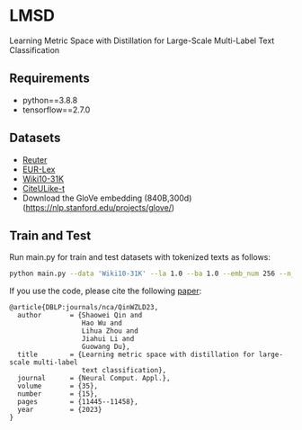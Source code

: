 # LMSD
Learning Metric Space with Distillation for Large-Scale Multi-Label Text Classification
## Requirements
* python==3.8.8
* tensorflow==2.7.0

## Datasets
* [Reuter](https://archive.ics.uci.edu/ml/datasets/Reuters-21578+Text+Categorization+Collection)
* [EUR-Lex](https://drive.google.com/open?id=1iPGbr5-z2LogtMFG1rwwekV_aTubvAb2)
* [Wiki10-31K](https://drive.google.com/open?id=1Tv4MHQzDWTUC9hRFihRhG8_jt1h0VhnR)
* [CiteULike-t](https://github.com/js05212/citeulike-t)
* Download the GloVe embedding (840B,300d)  (https://nlp.stanford.edu/projects/glove/)

## Train and Test
Run main.py for train and test datasets with tokenized texts as follows:
```bash
python main.py --data 'Wiki10-31K' --la 1.0 --ba 1.0 --emb_num 256 --n_negative 1000
```

If you use the code, please cite the following [paper](https://link.springer.com/article/10.1007/s00521-023-08308-3):

```
@article{DBLP:journals/nca/QinWZLD23,
  author       = {Shaowei Qin and
                  Hao Wu and
                  Lihua Zhou and
                  Jiahui Li and
                  Guowang Du},
  title        = {Learning metric space with distillation for large-scale multi-label
                  text classification},
  journal      = {Neural Comput. Appl.},
  volume       = {35},
  number       = {15},
  pages        = {11445--11458},
  year         = {2023}
}
```
